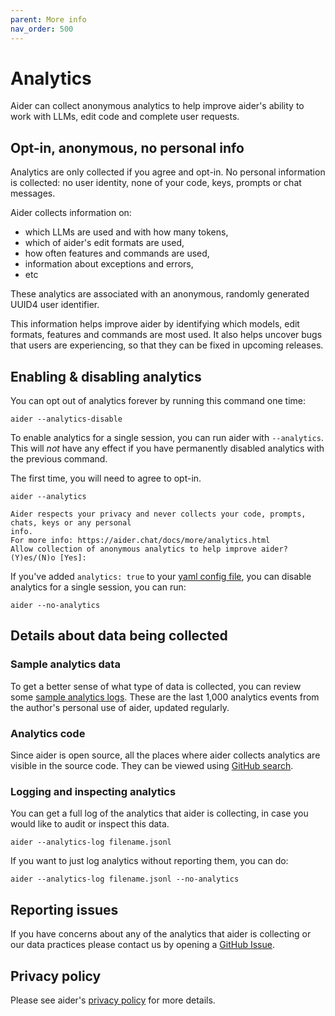 ```yaml
---
parent: More info
nav_order: 500
---
```


# Analytics

Aider can collect anonymous analytics to help
improve aider's ability to work with LLMs, edit code and complete user requests.

## Opt-in, anonymous, no personal info

Analytics are only collected if you agree and opt-in. 
No personal information is collected: no user identity, none of your code, keys,
prompts or chat messages.

Aider collects information on:

- which LLMs are used and with how many tokens,
- which of aider's edit formats are used,
- how often features and commands are used,
- information about exceptions and errors,
- etc

These analytics are associated with an anonymous,
randomly generated UUID4 user identifier.

This information helps improve aider by identifying which models, edit formats,
features and commands are most used.
It also helps uncover bugs that users are experiencing, so that they can be fixed
in upcoming releases.

## Enabling & disabling analytics

You can opt out of analytics forever by running this command one time:

```
aider --analytics-disable
```

To enable analytics for a single session, you can run aider with `--analytics`.
This will *not* have any effect if you have permanently disabled analytics with the previous command.

The first time, you will need to agree to opt-in.

```
aider --analytics

Aider respects your privacy and never collects your code, prompts, chats, keys or any personal
info.
For more info: https://aider.chat/docs/more/analytics.html
Allow collection of anonymous analytics to help improve aider? (Y)es/(N)o [Yes]:
```

If you've added `analytics: true` to your 
[yaml config file](/docs/config/aider_conf.html), 
you can disable analytics for a single session, you can run:

```
aider --no-analytics
```

## Details about data being collected

### Sample analytics data

To get a better sense of what type of data is collected, you can review some
[sample analytics logs](https://github.com/aider-ai/aider/blob/main/aider/website/assets/sample-analytics.jsonl).
These are the last 1,000 analytics events from the author's
personal use of aider, updated regularly.


### Analytics code

Since aider is open source, all the places where aider collects analytics
are visible in the source code.
They can be viewed using 
[GitHub search](https://github.com/search?q=repo%3Aaider-ai%2Faider+%22.event%28%22&type=code).


### Logging and inspecting analytics

You can get a full log of the analytics that aider is collecting,
in case you would like to audit or inspect this data.

```
aider --analytics-log filename.jsonl
```

If you want to just log analytics without reporting them, you can do:

```
aider --analytics-log filename.jsonl --no-analytics
```


## Reporting issues

If you have concerns about any of the analytics that aider is collecting
or our data practices
please contact us by opening a
[GitHub Issue](https://github.com/paul-gauthier/aider/issues).

## Privacy policy

Please see aider's
[privacy policy](/docs/legal/privacy.html)
for more details.

